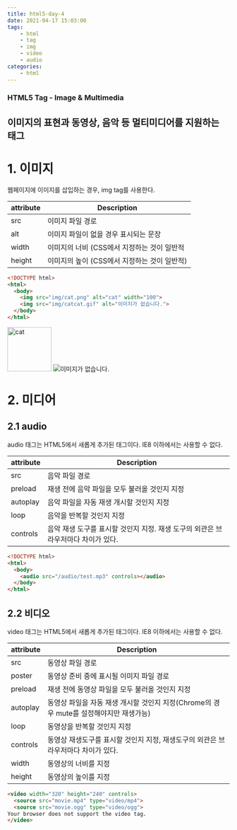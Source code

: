 ```yaml
---
title: html5-day-4
date: 2021-04-17 15:03:00
tags: 
    - html 
    - tag 
    - img
    - video
    - audio
categories: 
    - html
---
```


### HTML5 Tag - Image & Multimedia
## 이미지의 표현과 동영상, 음악 등 멀티미디어를 지원하는 태그 

# 1. 이미지 
웹페이지에 이미지를 삽입하는 경우, img tag를 사용한다.

|attribute|Description|
|-----------|---------------------------|
|src|이미지 파일 경로|
|alt|이미지 파일이 없을 경우 표시되는 문장|
|width|이미지의 너비 (CSS에서 지정하는 것이 일반적|
|height|이미지의 높이 (CSS에서 지정하는 것이 일반적)|

``` html
<!DOCTYPE html>
<html>
  <body>
    <img src="img/cat.png" alt="cat" width="100">
    <img src="img/catcat.gif" alt="이미지가 없습니다.">
  </body>
</html>
```

<!DOCTYPE html>
<html>
  <body>
    <img src="img/cat.png" alt="cat" width="100">
    <img src="img/catcat.gif" alt="이미지가 없습니다.">
  </body>
</html>

# 2. 미디어
## 2.1 audio
audio 태그는 HTML5에서 새롭게 추가된 태그이다. IE8 이하에서는 사용할 수 없다.

|attribute|Description|
|-----------|---------------------------|
|src|음악 파일 경로|
|preload|재생 전에 음악 파일을 모두 불러올 것인지 지정|
|autoplay|음악 파일을 자동 재생 개시할 것인지 지정|
|loop|음악을 반복할 것인지 지정|
|controls|음악 재생 도구를 표시할 것인지 지정. 재생 도구의 외관은 브라우저마다 차이가 있다.|

``` html
<!DOCTYPE html>
<html>
  <body>
    <audio src="/audio/test.mp3" controls></audio>
  </body>
</html>
```

## 2.2 비디오
video 태그는 HTML5에서 새롭게 추가된 태그이다. IE8 이하에서는 사용할 수 없다. 

|attribute|Description|
|-----------|---------------------------|
|src|동영상 파일 경로|
|poster|동영상 준비 중에 표시될 이미지 파일 경로|
|preload|재생 전에 동영상 파일을 모두 불러올 것인지 지정|
|autoplay|동영상 파일을 자동 재생 개시할 것인지 지정(Chrome의 경우 mute를 설정해야지만 재생가능)|
|loop|동영상을 반복할 것인지 지정|
|controls|동영상 재생도구를 표시할 것인지 지정, 재생도구의 외관은 브라우저마다 차이가 있다.|
|width|동영상의 너비를 지정|
|height|동영상의 높이를 지정|

``` html
<video width="320" height="240" controls>
  <source src="movie.mp4" type="video/mp4">
  <source src="movie.ogg" type="video/ogg">
Your browser does not support the video tag.
</video>
```